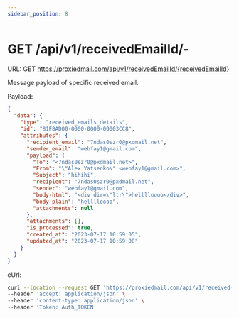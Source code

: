 ```yaml
---
sidebar_position: 8
---
```


# GET /api/v1/receivedEmailId/-

URL: GET https://proxiedmail.com/api/v1/receivedEmailId/{receivedEmailId}

Message payload of specific received email.

Payload:

```json
{
  "data": {
    "type": "received_emails_details",
    "id": "81F8AD00-0000-0000-00003CC8",
    "attributes": {
      "recipient_email": "7ndas0szr0@pxdmail.net",
      "sender_email": "webfay1@gmail.com",
      "payload": {
        "To": "<7ndas0szr0@pxdmail.net>",
        "From": "\"Alex Yatsenko\" <webfay1@gmail.com>",
        "Subject": "hihihi",
        "recipient": "7ndas0szr0@pxdmail.net",
        "sender": "webfay1@gmail.com",
        "body-html": "<div dir=\"ltr\">helllloooo</div>",
        "body-plain": "helllloooo",
        "attachments": null
      },
      "attachments": [],
      "is_processed": true,
      "created_at": "2023-07-17 10:59:05",
      "updated_at": "2023-07-17 10:59:08"
    }
  }
}
```

cUrl:

```bash
curl --location --request GET 'https://proxiedmail.com/api/v1/received-emails/{receivedEmailId}' \
--header 'accept: application/json' \
--header 'content-type: application/json' \
--header 'Token: Auth_TOKEN'
```